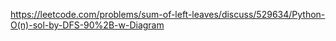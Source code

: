 https://leetcode.com/problems/sum-of-left-leaves/discuss/529634/Python-O(n)-sol-by-DFS-90%2B-w-Diagram